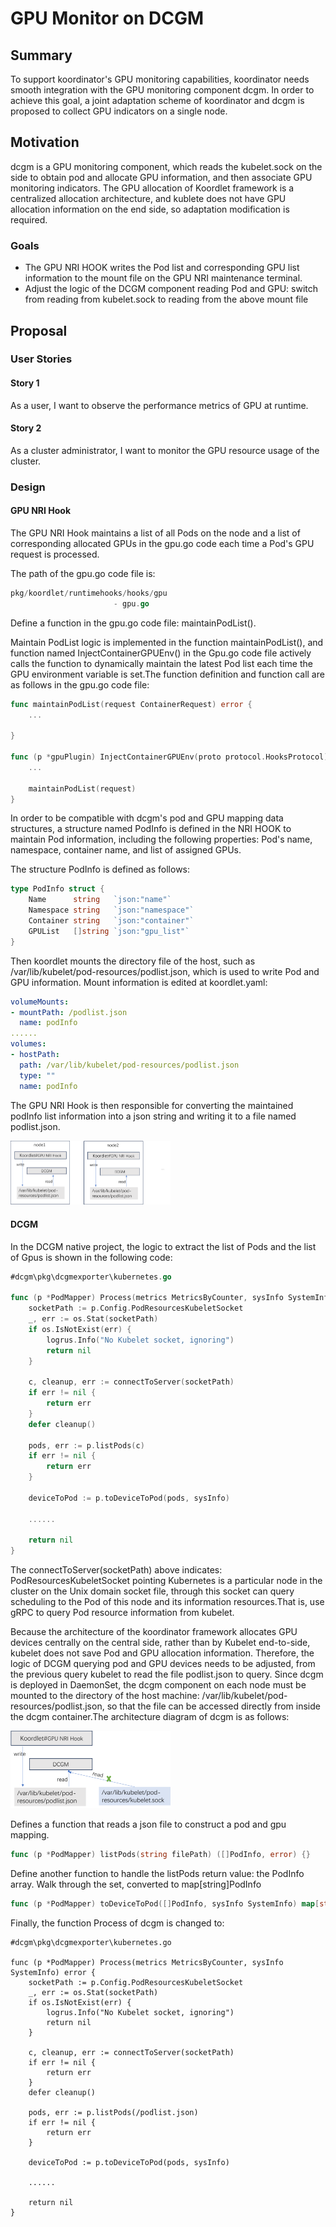 # GPU Monitor on DCGM

## Summary

To support koordinator's GPU monitoring capabilities, koordinator needs smooth integration with the GPU monitoring component dcgm. In order to achieve this goal, a joint adaptation scheme of koordinator and dcgm is proposed to collect GPU indicators on a single node.


## Motivation

dcgm is a GPU monitoring component, which reads the kubelet.sock on the side to obtain pod and allocate GPU information, and then associate GPU monitoring indicators. The GPU allocation of Koordlet framework is a centralized allocation architecture, and kublete does not have GPU allocation information on the end side, so adaptation modification is required.

### Goals
- The GPU NRI HOOK writes the Pod list and corresponding GPU list information to the mount file on the GPU NRI maintenance terminal.
- Adjust the logic of the DCGM component reading Pod and GPU: switch from reading from kubelet.sock to reading from the above mount file

## Proposal

### User Stories

#### Story 1

As a user, I want to observe the performance metrics of GPU at runtime.

#### Story 2

As a cluster administrator, I want to monitor the GPU resource usage of the cluster.

### Design

#### GPU NRI Hook

The GPU NRI Hook maintains a list of all Pods on the node and a list of corresponding allocated GPUs in the gpu.go code each time a Pod's GPU request is processed.

The path of the gpu.go code file is:

```go
pkg/koordlet/runtimehooks/hooks/gpu
                       - gpu.go
```

Define a function in the gpu.go code file: maintainPodList().

Maintain PodList logic is implemented in the function maintainPodList(), and function named InjectContainerGPUEnv() in the Gpu.go code file actively calls the function to dynamically maintain the latest Pod list each time the GPU environment variable is set.The function definition and function call are as follows in the gpu.go code file:

```go
func maintainPodList(request ContainerRequest) error {
	...

}

func (p *gpuPlugin) InjectContainerGPUEnv(proto protocol.HooksProtocol) error {
	...
	
	maintainPodList(request)
}
```

In order to be compatible with dcgm's pod and GPU mapping data structures, a structure named PodInfo is defined in the NRI HOOK to maintain Pod information, including the following properties: Pod's name, namespace, container name, and list of assigned GPUs.

The structure PodInfo is defined as follows:

```go
type PodInfo struct {
	Name      string   `json:"name"`
	Namespace string   `json:"namespace"`
	Container string   `json:"container"`
	GPUList   []string `json:"gpu_list"`
}
```

Then koordlet mounts the directory file of the host, such as /var/lib/kubelet/pod-resources/podlist.json, which is used to write Pod and GPU information. Mount information is edited at koordlet.yaml:

```yaml
volumeMounts:
- mountPath: /podlist.json
  name: podInfo
......
volumes:
- hostPath:
  path: /var/lib/kubelet/pod-resources/podlist.json
  type: ""
  name: podInfo
```

The GPU NRI Hook is then responsible for converting the maintained podInfo list information into a json string and writing it to a file named podlist.json.

<img src="/docs/images/dcgm-gpuhook-architecture.png" style="zoom:25%;" />

#### DCGM

In the DCGM native project, the logic to extract the list of Pods and the list of Gpus is shown in the following code:

```go
#dcgm\pkg\dcgmexporter\kubernetes.go

func (p *PodMapper) Process(metrics MetricsByCounter, sysInfo SystemInfo) error {
	socketPath := p.Config.PodResourcesKubeletSocket
	_, err := os.Stat(socketPath)
	if os.IsNotExist(err) {
		logrus.Info("No Kubelet socket, ignoring")
		return nil
	}

	c, cleanup, err := connectToServer(socketPath)
	if err != nil {
		return err
	}
	defer cleanup()

	pods, err := p.listPods(c)
	if err != nil {
		return err
	}

	deviceToPod := p.toDeviceToPod(pods, sysInfo)

	......

	return nil
}
```

The connectToServer(socketPath) above indicates: PodResourcesKubeletSocket pointing Kubernetes is a particular node in the cluster on the Unix domain socket file, through this socket can query scheduling to the Pod of this node and its information resources.That is, use gRPC to query Pod resource information from kubelet.

Because the architecture of the koordinator framework allocates GPU devices centrally on the central side, rather than by Kubelet end-to-side, kubelet does not save Pod and GPU allocation information. Therefore, the logic of DCGM querying pod and GPU devices needs to be adjusted, from the previous query kubelet to read the file podlist.json to query. Since dcgm is deployed in DaemonSet, the dcgm component on each node must be mounted to the directory of the host machine: /var/lib/kubelet/pod-resources/podlist.json, so that the file can be accessed directly from inside the dcgm container.The architecture diagram of dcgm is as follows:

<img src="/docs/images/dcgm-gpuhook-readwrite.png" style="zoom:25%;" />

Defines a function that reads a json file to construct a pod and gpu mapping.

```go
func (p *PodMapper) listPods(string filePath) ([]PodInfo, error) {}
```

Define another function to handle the listPods return value: the PodInfo array. Walk through the set, converted to map[string]PodInfo

```go
func (p *PodMapper) toDeviceToPod([]PodInfo, sysInfo SystemInfo) map[string]PodInfo {}
```

Finally, the function Process of dcgm is changed to:

```
#dcgm\pkg\dcgmexporter\kubernetes.go

func (p *PodMapper) Process(metrics MetricsByCounter, sysInfo SystemInfo) error {
	socketPath := p.Config.PodResourcesKubeletSocket
	_, err := os.Stat(socketPath)
	if os.IsNotExist(err) {
		logrus.Info("No Kubelet socket, ignoring")
		return nil
	}

	c, cleanup, err := connectToServer(socketPath)
	if err != nil {
		return err
	}
	defer cleanup()
	
	pods, err := p.listPods(/podlist.json)
	if err != nil {
		return err
	}

	deviceToPod := p.toDeviceToPod(pods, sysInfo)

	......

	return nil
}
```

